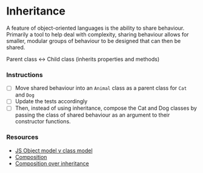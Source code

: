 # Inheritance

A feature of object-oriented languages is the ability to share behaviour. Primarily a tool to help
deal with complexity, sharing behaviour allows for smaller, modular groups of behaviour to be designed that can
then be shared.

Parent class <-> Child class (inherits properties and methods)


### Instructions

- [ ] Move shared behaviour into an `Animal` class as a parent class for `Cat` and `Dog`
- [ ] Update the tests accordingly
- [ ] Then, instead of using inheritance, compose the Cat and Dog classes by passing the class of shared behaviour as an argument to their constructor functions.

### Resources
- [JS Object model v class model](https://developer.mozilla.org/en-US/docs/Web/JavaScript/Guide/Details_of_the_Object_Model)
- [Composition](https://stackify.com/oop-concepts-composition/)
- [Composition over inheritance](https://betterprogramming.pub/prefer-composition-over-inheritance-1602d5149ea1)
